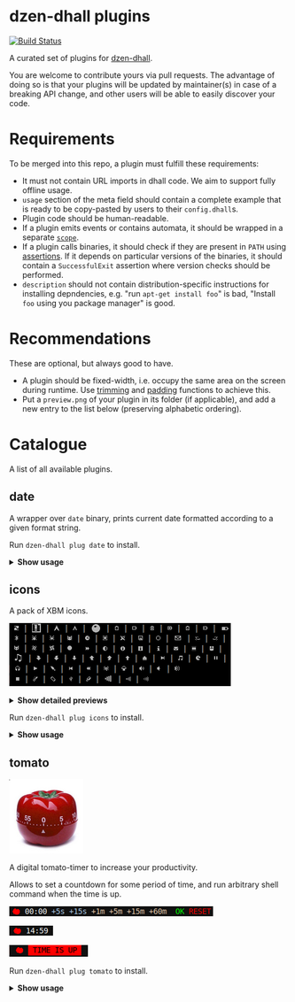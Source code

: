 # dzen-dhall plugins

[![Build Status](https://travis-ci.com/dzen-dhall/plugins.svg?branch=master)](https://travis-ci.com/dzen-dhall/plugins/)

A curated set of plugins for [dzen-dhall](https://github.com/dzen-dhall/dzen-dhall).

You are welcome to contribute yours via pull requests. The advantage of doing so is that your plugins will be updated by maintainer(s) in case of a breaking API change, and other users will be able to easily discover your code.

# Requirements

To be merged into this repo, a plugin must fulfill these requirements:

- It must not contain URL imports in dhall code. We aim to support fully offline usage.
- `usage` section of the meta field should contain a complete example that is ready to be copy-pasted by users to their `config.dhall`s.
- Plugin code should be human-readable.
- If a plugin emits events or contains automata, it should be wrapped in a separate [`scope`](https://github.com/dzen-dhall/dzen-dhall#scopes).
- If a plugin calls binaries, it should check if they are present in `PATH` using [assertions](https://github.com/dzen-dhall/dzen-dhall#assertions). If it depends on particular versions of the binaries, it should contain a `SuccessfulExit` assertion where version checks should be performed.
- `description` should not contain distribution-specific instructions for installing depndencies, e.g. "run `apt-get install foo`" is bad, "Install `foo` using you package manager" is good.

# Recommendations

These are optional, but always good to have.

- A plugin should be fixed-width, i.e. occupy the same area on the screen during runtime. Use [trimming](https://github.com/dzen-dhall/dzen-dhall#trimming-text) and [padding](https://github.com/dzen-dhall/dzen-dhall#padding-text) functions to achieve this.
- Put a `preview.png` of your plugin in its folder (if applicable), and add a new entry to the list below (preserving alphabetic ordering).

# Catalogue

A list of all available plugins.

## date

A wrapper over `date` binary, prints current date formatted according to a given format string.

Run `dzen-dhall plug date` to install.

<details><summary><strong>Show usage</strong></summary>
<p>

```dhall
let date = (./plugins/date.dhall).main

in plug (date "%d.%m.%Y %A - %H:%M:%S")
```

</p>
</details>

## icons

A pack of XBM icons.

![Preview](icons/preview.png)

<details><summary><strong>Show detailed previews</strong></summary>
<p>


| Name           | Preview                                                                     |
|----------------|-----------------------------------------------------------------------------|
| `ac_01`        | ![icons/previews/ac_01.png](icons/previews/ac_01.png)               |
| `ac`           | ![icons/previews/ac.png](icons/previews/ac.png)                     |
| `alert`        | ![icons/previews/alert.png](icons/previews/alert.png)               |
| `arch_10x10`   | ![icons/previews/arch_10x10.png](icons/previews/arch_10x10.png)     |
| `arch`         | ![icons/previews/arch.png](icons/previews/arch.png)                 |
| `ball`         | ![icons/previews/ball.png](icons/previews/ball.png)                 |
| `bat_empty_01` | ![icons/previews/bat_empty_01.png](icons/previews/bat_empty_01.png) |
| `bat_empty_02` | ![icons/previews/bat_empty_02.png](icons/previews/bat_empty_02.png) |
| `bat_full_01`  | ![icons/previews/bat_full_01.png](icons/previews/bat_full_01.png)   |
| `bat_full_02`  | ![icons/previews/bat_full_02.png](icons/previews/bat_full_02.png)   |
| `bat_low_01`   | ![icons/previews/bat_low_01.png](icons/previews/bat_low_01.png)     |
| `bat_low_02`   | ![icons/previews/bat_low_02.png](icons/previews/bat_low_02.png)     |
| `battery`      | ![icons/previews/battery.png](icons/previews/battery.png)           |
| `bluetooth`    | ![icons/previews/bluetooth.png](icons/previews/bluetooth.png)       |
| `bug_01`       | ![icons/previews/bug_01.png](icons/previews/bug_01.png)             |
| `bug_02`       | ![icons/previews/bug_02.png](icons/previews/bug_02.png)             |
| `cat`          | ![icons/previews/cat.png](icons/previews/cat.png)                   |
| `clock`        | ![icons/previews/clock.png](icons/previews/clock.png)               |
| `cpu`          | ![icons/previews/cpu.png](icons/previews/cpu.png)                   |
| `dish`         | ![icons/previews/dish.png](icons/previews/dish.png)                 |
| `diskette`     | ![icons/previews/diskette.png](icons/previews/diskette.png)         |
| `empty`        | ![icons/previews/empty.png](icons/previews/empty.png)               |
| `envelope`     | ![icons/previews/envelope.png](icons/previews/envelope.png)         |
| `eye_l`        | ![icons/previews/eye_l.png](icons/previews/eye_l.png)               |
| `eye_r`        | ![icons/previews/eye_r.png](icons/previews/eye_r.png)               |
| `fox`          | ![icons/previews/fox.png](icons/previews/fox.png)                   |
| `fs_01`        | ![icons/previews/fs_01.png](icons/previews/fs_01.png)               |
| `fs_02`        | ![icons/previews/fs_02.png](icons/previews/fs_02.png)               |
| `full`         | ![icons/previews/full.png](icons/previews/full.png)                 |
| `fwd`          | ![icons/previews/fwd.png](icons/previews/fwd.png)                   |
| `half`         | ![icons/previews/half.png](icons/previews/half.png)                 |
| `info_01`      | ![icons/previews/info_01.png](icons/previews/info_01.png)           |
| `info_02`      | ![icons/previews/info_02.png](icons/previews/info_02.png)           |
| `info_03`      | ![icons/previews/info_03.png](icons/previews/info_03.png)           |
| `mail`         | ![icons/previews/mail.png](icons/previews/mail.png)                 |
| `mem`          | ![icons/previews/mem.png](icons/previews/mem.png)                   |
| `mouse_01`     | ![icons/previews/mouse_01.png](icons/previews/mouse_01.png)         |
| `music`        | ![icons/previews/music.png](icons/previews/music.png)               |
| `net_down_01`  | ![icons/previews/net_down_01.png](icons/previews/net_down_01.png)   |
| `net_down_02`  | ![icons/previews/net_down_02.png](icons/previews/net_down_02.png)   |
| `net_down_03`  | ![icons/previews/net_down_03.png](icons/previews/net_down_03.png)   |
| `net_up_01`    | ![icons/previews/net_up_01.png](icons/previews/net_up_01.png)       |
| `net_up_02`    | ![icons/previews/net_up_02.png](icons/previews/net_up_02.png)       |
| `net_up_03`    | ![icons/previews/net_up_03.png](icons/previews/net_up_03.png)       |
| `net_wired`    | ![icons/previews/net_wired.png](icons/previews/net_wired.png)       |
| `next`         | ![icons/previews/next.png](icons/previews/next.png)                 |
| `note`         | ![icons/previews/note.png](icons/previews/note.png)                 |
| `pacman`       | ![icons/previews/pacman.png](icons/previews/pacman.png)             |
| `pause`        | ![icons/previews/pause.png](icons/previews/pause.png)               |
| `phones`       | ![icons/previews/phones.png](icons/previews/phones.png)             |
| `play`         | ![icons/previews/play.png](icons/previews/play.png)                 |
| `plug`         | ![icons/previews/plug.png](icons/previews/plug.png)                 |
| `prev`         | ![icons/previews/prev.png](icons/previews/prev.png)                 |
| `rwd`          | ![icons/previews/rwd.png](icons/previews/rwd.png)                   |
| `scorpio`      | ![icons/previews/scorpio.png](icons/previews/scorpio.png)           |
| `shroom`       | ![icons/previews/shroom.png](icons/previews/shroom.png)             |
| `spkr_01`      | ![icons/previews/spkr_01.png](icons/previews/spkr_01.png)           |
| `spkr_02`      | ![icons/previews/spkr_02.png](icons/previews/spkr_02.png)           |
| `spkr_03`      | ![icons/previews/spkr_03.png](icons/previews/spkr_03.png)           |
| `stop`         | ![icons/previews/stop.png](icons/previews/stop.png)                 |
| `temp`         | ![icons/previews/temp.png](icons/previews/temp.png)                 |
| `test`         | ![icons/previews/test.png](icons/previews/test.png)                 |
| `usb_02`       | ![icons/previews/usb_02.png](icons/previews/usb_02.png)             |
| `usb`          | ![icons/previews/usb.png](icons/previews/usb.png)                   |
| `volume`       | ![icons/previews/volume.png](icons/previews/volume.png)             |
| `wifi_01`      | ![icons/previews/wifi_01.png](icons/previews/wifi_01.png)           |
| `wifi_02`      | ![icons/previews/wifi_02.png](icons/previews/wifi_02.png)           |


</p>
</details>


Run `dzen-dhall plug icons` to install.

<details><summary><strong>Show usage</strong></summary>
<p>

```dhall
let icons = (./plugins/icons.dhall).main

in	join
  [ plug icons.ac_01
  , plug icons.ac
  , plug icons.alert
  , plug icons.arch_10x10
  , plug icons.arch
  , plug icons.ball
  , plug icons.bat_empty_01
  , plug icons.bat_empty_02
  , plug icons.bat_full_01
  , plug icons.bat_full_02
  , plug icons.bat_low_01
  , plug icons.bat_low_02
  , plug icons.battery
  , plug icons.bluetooth
  , plug icons.bug_01
  , plug icons.bug_02
  , plug icons.cat
  , plug icons.clock
  , plug icons.cpu
  , plug icons.dish
  , plug icons.diskette
  , plug icons.empty
  , plug icons.envelope
  , plug icons.eye_l
  , plug icons.eye_r
  , plug icons.fox
  , plug icons.fs_01
  , plug icons.fs_02
  , plug icons.full
  , plug icons.fwd
  , plug icons.half
  , plug icons.info_01
  , plug icons.info_02
  , plug icons.info_03
  , plug icons.mail
  , plug icons.mem
  , plug icons.mouse_01
  , plug icons.music
  , plug icons.net_down_01
  , plug icons.net_down_02
  , plug icons.net_down_03
  , plug icons.net_up_01
  , plug icons.net_up_02
  , plug icons.net_up_03
  , plug icons.net_wired
  , plug icons.next
  , plug icons.note
  , plug icons.pacman
  , plug icons.pause
  , plug icons.phones
  , plug icons.play
  , plug icons.plug
  , plug icons.prev
  , plug icons.rwd
  , plug icons.scorpio
  , plug icons.shroom
  , plug icons.spkr_01
  , plug icons.spkr_02
  , plug icons.spkr_03
  , plug icons.stop
  , plug icons.temp
  , plug icons.test
  , plug icons.usb_02
  , plug icons.usb
  , plug icons.volume
  , plug icons.wifi_01
  , plug icons.wifi_02
  ]
```

</p>
</details>

## tomato

![tomato](tomato/img/tomato.png)

A digital tomato-timer to increase your productivity.

Allows to set a countdown for some period of time, and run arbitrary shell command when the time is up.

![waiting](tomato/img/waiting.png)

![active](tomato/img/active.png)

![ringing](tomato/img/ringing.png)


Run `dzen-dhall plug tomato` to install.
<details><summary><strong>Show usage</strong></summary>
<p>

```dhall
let tomato = (./plugins/tomato.dhall).main

in	plug
  ( tomato
	''
	notify-desktop --urgency critical " *** Time is up! *** "
	''
  )
```
</p>
</details>

